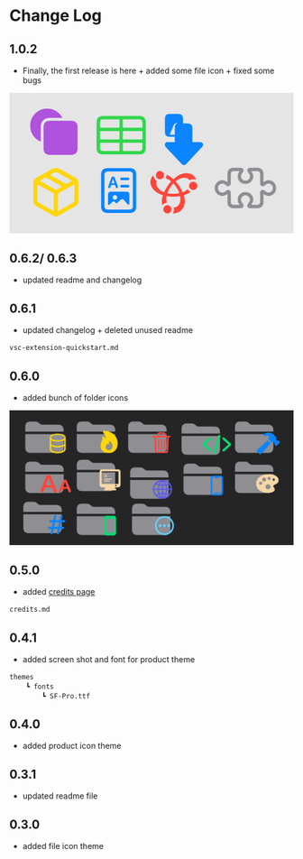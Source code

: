 # Change Log

## 1.0.2

* Finally, the first release is here + added some file icon + fixed some bugs

![Icons preview](assets/Screenshot-5.png)

## 0.6.2/ 0.6.3

* updated readme and changelog

## 0.6.1

* updated changelog + deleted unused readme

```txt
vsc-extension-quickstart.md
```

## 0.6.0

* added bunch of folder icons

![folders icon preview](assets/Screenshot-2.png)

## 0.5.0

* added [credits page](credits.md)

```txt
credits.md
```

## 0.4.1

* added screen shot and font for product theme

```txt
themes
    ┗ fonts
        ┗ SF-Pro.ttf
```

## 0.4.0

* added product icon theme

## 0.3.1

* updated readme file

## 0.3.0

* added file icon theme
